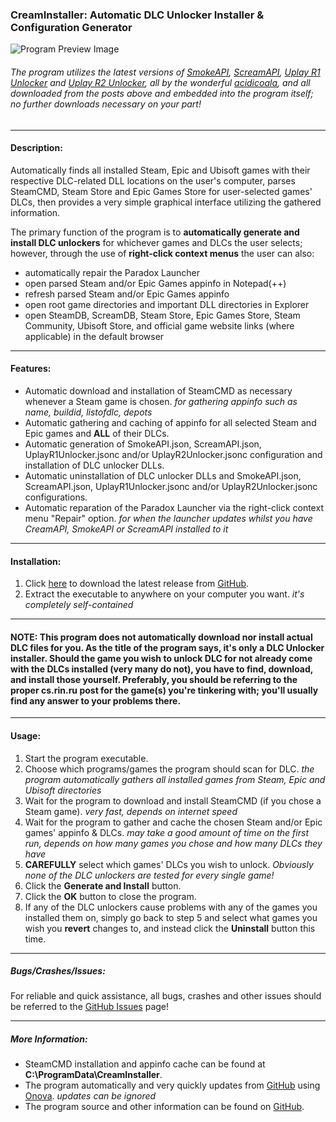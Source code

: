 ### CreamInstaller: Automatic DLC Unlocker Installer & Configuration Generator

![Program Preview Image](https://i.imgur.com/tyFyYfZ.png)

###### The program utilizes the latest versions of [SmokeAPI](https://github.com/acidicoala/SmokeAPI), [ScreamAPI](https://github.com/acidicoala/ScreamAPI), [Uplay R1 Unlocker](https://github.com/acidicoala/UplayR1Unlocker) and [Uplay R2 Unlocker](https://github.com/acidicoala/UplayR2Unlocker), all by the wonderful [acidicoala](https://github.com/acidicoala), and all downloaded from the posts above and embedded into the program itself; no further downloads necessary on your part!
---
#### Description:
Automatically finds all installed Steam, Epic and Ubisoft games with their respective DLC-related DLL locations on the user's computer,
parses SteamCMD, Steam Store and Epic Games Store for user-selected games' DLCs, then provides a very simple graphical interface utilizing the gathered information.

The primary function of the program is to **automatically generate and install DLC unlockers** for whichever
games and DLCs the user selects; however, through the use of **right-click context menus** the user can also:
* automatically repair the Paradox Launcher
* open parsed Steam and/or Epic Games appinfo in Notepad(++)
* refresh parsed Steam and/or Epic Games appinfo
* open root game directories and important DLL directories in Explorer
* open SteamDB, ScreamDB, Steam Store, Epic Games Store, Steam Community, Ubisoft Store, and official game website links (where applicable) in the default browser

---
#### Features:
* Automatic download and installation of SteamCMD as necessary whenever a Steam game is chosen. *for gathering appinfo such as name, buildid, listofdlc, depots*
* Automatic gathering and caching of appinfo for all selected Steam and Epic games and **ALL** of their DLCs.
* Automatic generation of SmokeAPI.json, ScreamAPI.json, UplayR1Unlocker.jsonc and/or UplayR2Unlocker.jsonc configuration and installation of DLC unlocker DLLs.
* Automatic uninstallation of DLC unlocker DLLs and SmokeAPI.json, ScreamAPI.json, UplayR1Unlocker.jsonc and/or UplayR2Unlocker.jsonc configurations.
* Automatic reparation of the Paradox Launcher via the right-click context menu "Repair" option. *for when the launcher updates whilst you have CreamAPI, SmokeAPI or ScreamAPI installed to it*

---
#### Installation:
1. Click [here](https://github.com/pointfeev/CreamInstaller/releases/latest/download/CreamInstaller.zip) to download the latest release from [GitHub](https://github.com/pointfeev/CreamInstaller).
2. Extract the executable to anywhere on your computer you want. *it's completely self-contained*

---
#### **NOTE:** This program does not automatically download nor install actual DLC files for you. As the title of the program says, it's only a DLC Unlocker installer. Should the game you wish to unlock DLC for not already come with the DLCs installed (very many do not), you have to find, download, and install those yourself. Preferably, you should be referring to the proper cs.rin.ru post for the game(s) you're tinkering with; you'll usually find any answer to your problems there.

---
#### Usage:
1. Start the program executable.
2. Choose which programs/games the program should scan for DLC. *the program automatically gathers all installed games from Steam, Epic and Ubisoft directories*
3. Wait for the program to download and install SteamCMD (if you chose a Steam game). *very fast, depends on internet speed*
4. Wait for the program to gather and cache the chosen Steam and/or Epic games' appinfo & DLCs. *may take a good amount of time on the first run, depends on how many games you chose and how many DLCs they have*
5. **CAREFULLY** select which games' DLCs you wish to unlock. *Obviously none of the DLC unlockers are tested for every single game!*
6. Click the **Generate and Install** button.
7. Click the **OK** button to close the program.
8. If any of the DLC unlockers cause problems with any of the games you installed them on, simply go back to step 5 and select what games you wish you **revert** changes to, and instead click the **Uninstall** button this time.

---
##### Bugs/Crashes/Issues:
For reliable and quick assistance, all bugs, crashes and other issues should be referred to the [GitHub Issues](https://github.com/pointfeev/CreamInstaller/issues) page!

---
##### More Information:
* SteamCMD installation and appinfo cache can be found at **C:\ProgramData\CreamInstaller**.
* The program automatically and very quickly updates from [GitHub](https://github.com/pointfeev/CreamInstaller) using [Onova](https://github.com/Tyrrrz/Onova). *updates can be ignored*
* The program source and other information can be found on [GitHub](https://github.com/pointfeev/CreamInstaller).
